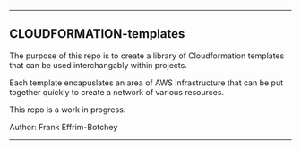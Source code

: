 --------------------------------------------------------------

## CLOUDFORMATION-templates

The purpose of this repo is to create a library of Cloudformation templates that can be used interchangably within projects.  

Each template encapuslates an area of AWS infrastructure that can be put together quickly to create a network of various resources.

This repo is a work in progress.

Author: Frank Effrim-Botchey

--------------------------------------------------------------
